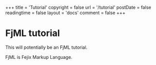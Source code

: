 +++
title = 'Tutorial'
copyright = false
url = '/tutorial'
postDate = false
readingtime = false
layout = 'docs'
comment = false
+++

# FjML tutorial

This will potentially be an FjML tutorial.

FjML is Fejix Markup Language.